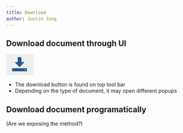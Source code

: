 ```yaml
---
title: Download
author: Justin Jung
---
```


## Download document through UI


![Download UI](../img/download-button.png)


- The download button is found on top tool bar
- Depending on the type of document, it may open different popups

## Download document programatically

(Are we exposing the method?)